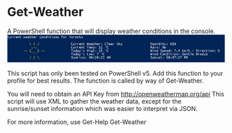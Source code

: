 # Get-Weather
A PowerShell function that will display weather conditions in the console. 
![Alt text](/get-weather_ss.png?raw=true "Get-Weather Screenshot")

This script has only been tested on PowerShell v5. Add this function to your profile for best results.
The function is called by way of Get-Weather. 

You will need to obtain an API Key from http://openweathermap.org/api
This script will use XML to gather the weather data, except for the sunrise/sunset information which was easier to interpret via JSON.

For more information, use Get-Help Get-Weather
